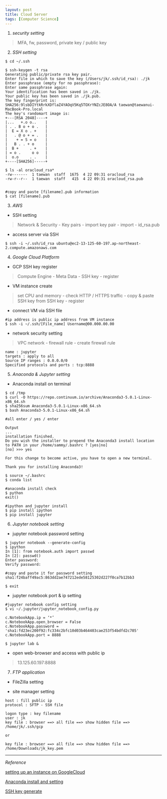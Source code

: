 ```yaml
---
layout: post
title: Cloud Server
tags: [Computer Science]
---
```


1. *security setting*

> MFA, fw, password, private key / public key


2. *SSH setting*

```
$ cd ~/.ssh

$ ssh-keygen -t rsa
Generating public/private rsa key pair.
Enter file in which to save the key (/Users/jk/.ssh/id_rsa): ./jk
Enter passphrase (empty for no passphrase):
Enter same passphrase again:
Your identification has been saved in ./jk.
Your public key has been saved in ./jk.pub.
The key fingerprint is:
SHA256:9lsbDIYtkRrkXDflaZ4YAOqV5Kq5TOXrYNZcJE8OA/A taewan@taewanui-MacBook-Pro.local
The key's randomart image is:
+---[RSA 2048]----+
|...   +.o o..    |
| . . B o + o .   |
|  E = X o . +    |
|   . @ o + = .   |
|    + = S = o    |
|   B . . + o     |
|  B +     . +    |
| = o .     o o   |
|  o.o     . .    |
+----[SHA256]-----+

$ ls -al oracloud_rsa*
-rw-------  1 taewan  staff  1675  4 22 09:31 oracloud_rsa
-rw-r--r--  1 taewan  staff   415  4 22 09:31 oracloud_rsa.pub


#copy and paste [filename].pub information
$ cat [filename].pub
```

3. *AWS*


- SSH setting
>Network & Security - Key pairs - import key pair - import - id_rsa.pub


- access server via SSH

```
$ ssh -i ~/.ssh/id_rsa ubuntu@ec2-13-125-60-197.ap-northeast-2.compute.amazonaws.com
```


4. *Google Cloud Platform*


- GCP SSH key register
>Compute Engine - Meta Data - SSH key - register


- VM instance create
>set CPU and memory - check HTTP / HTTPS traffic - copy & paste SSH key from SSH key - register


- connect VM via SSH file

```
#ip address is public ip address from VM instance
$ ssh -i ~/.ssh/[File_name] Username@00.000.00.00
```

- network security setting

>VPC network - firewall rule - create firewall rule

```
name : jupyter
targets : apply to all
Source IP ranges : 0.0.0.0/0
Specified protocols and ports : tcp:8888
```


5. *Anaconda & Jupyter setting*


- Anaconda install on terminal

```
$ cd /tmp
$ curl -O https://repo.continuum.io/archive/Anaconda3-5.0.1-Linux-x86_64.sh
$ sha256sum Anaconda3-5.0.1-Linux-x86_64.sh
$ bash Anaconda3-5.0.1-Linux-x86_64.sh

#all enter / yes / enter

Output
...
installation finished.
Do you wish the installer to prepend the Anaconda3 install location
to PATH in your /home/sammy/.bashrc ? [yes|no]
[no] >>> yes

For this change to become active, you have to open a new terminal.

Thank you for installing Anaconda3!

$ source ~/.bashrc
$ conda list

#anaconda install check
$ python
exit()

#ipython and jupyter install
$ pip install ipython
$ pip install jupyter

```

6. *Jupyter notebook setting*

- jupyter notebook password setting

```
$ jupyter notebook --generate-config
$ ipython
In [1]: from notebook.auth import passwd
In [2]: passwd()
Enter password:
Verify password:

#copy and paste it for password setting
sha1:f24baff49ac5:863dd2ae747212ede58125302d227f0ca7b12bb3

$ exit
```

- jupyter notebook port & ip setting


```
#jupyter notebook config setting
$ vi ~/.jupyter/jupyter_notebook_config.py

c.NotebookApp.ip = ‘*’
c.NotebookApp.open_browser = False
c.NotebookApp.password = 'sha1:fd23ec200f92:fc334c2bfc10d03b464403cae253f54bdfd2c705'
c.NotebookApp.port = 8888

$ jupyter lab &
```

- open web-browser and access with public ip
>13.125.60.197:8888



7. *FTP application*

- FileZilla setting

- site manager setting

```
host : fill public ip
protocol : SFTP - SSH file

logon type : key filename
user : jk
key file : browser ==> all file ==> show hidden file ==> /home/jk/.ssh/gcp

or

key file : browser ==> all file ==> show hidden file ==> /home/Downloads/jk_key.pem
```

***

*Reference*


[setting up an instance on GoogleCloud](https://minus31.github.io/blog/setupgcp/)

[Anaconda install and setting](https://www.digitalocean.com/community/tutorials/how-to-install-the-anaconda-python-distribution-on-ubuntu-16-04)


[SSH key generate](http://www.oracloud.kr/post/ssh_key/)
